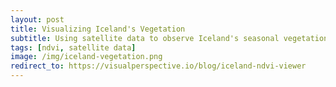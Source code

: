 ```yaml
---
layout: post
title: Visualizing Iceland's Vegetation
subtitle: Using satellite data to observe Iceland's seasonal vegetation. This work was done in collaboration with Kevin James and links out to our Visual Perspective website
tags: [ndvi, satellite data]
image: /img/iceland-vegetation.png
redirect_to: https://visualperspective.io/blog/iceland-ndvi-viewer
---
```


